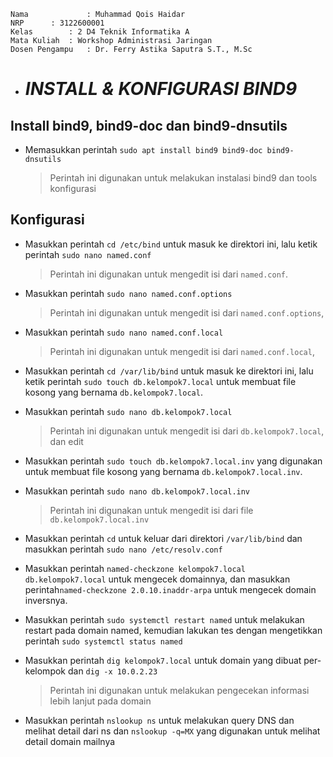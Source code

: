     Nama             : Muhammad Qois Haidar
    NRP		 : 3122600001
    Kelas		 : 2 D4 Teknik Informatika A
    Mata Kuliah	 : Workshop Administrasi Jaringan
    Dosen Pengampu   : Dr. Ferry Astika Saputra S.T., M.Sc
    

- # _INSTALL & KONFIGURASI BIND9_

## Install bind9, bind9-doc dan bind9-dnsutils 

  - Memasukkan perintah `sudo apt install bind9 bind9-doc bind9-dnsutils`
    >Perintah ini digunakan untuk melakukan instalasi bind9 dan tools konfigurasi

## Konfigurasi

  - Masukkan perintah `cd /etc/bind` untuk masuk ke direktori ini, lalu ketik perintah  `sudo nano named.conf`
    >Perintah ini digunakan untuk mengedit isi dari `named.conf`. 
  

  - Masukkan perintah `sudo nano named.conf.options`
    > Perintah ini digunakan untuk mengedit isi dari `named.conf.options`, 

  - Masukkan perintah `sudo nano named.conf.local`
    >Perintah ini digunakan untuk mengedit isi dari `named.conf.local`, 

  - Masukkan perintah `cd /var/lib/bind` untuk masuk ke direktori ini, lalu ketik perintah `sudo touch db.kelompok7.local` untuk membuat file kosong yang bernama `db.kelompok7.local`.

  - Masukkan  perintah `sudo nano db.kelompok7.local` 
    >Perintah ini digunakan untuk mengedit isi dari `db.kelompok7.local`, dan edit

  - Masukkan perintah `sudo touch db.kelompok7.local.inv` yang digunakan untuk membuat file kosong yang bernama `db.kelompok7.local.inv`.
  
  - Masukkan perintah `sudo nano db.kelompok7.local.inv`
    >Perintah ini digunakan untuk mengedit isi dari file `db.kelompok7.local.inv`

  - Masukkan perintah `cd` untuk keluar dari direktori `/var/lib/bind` dan masukkan perintah `sudo nano /etc/resolv.conf` 

  - Masukkan perintah `named-checkzone kelompok7.local db.kelompok7.local` untuk mengecek domainnya, dan masukkan perintah`named-checkzone 2.0.10.inaddr-arpa` untuk mengecek domain inversnya.
  


  - Masukkan perintah `sudo systemctl restart named` untuk melakukan restart pada domain named, kemudian lakukan tes dengan mengetikkan perintah `sudo systemctl status named`
   

  - Masukkan perintah `dig kelompok7.local` untuk domain yang dibuat per-kelompok dan `dig -x 10.0.2.23`
    >Perintah ini digunakan untuk melakukan pengecekan informasi lebih lanjut pada domain
  - Masukkan perintah `nslookup ns` untuk melakukan query DNS dan melihat detail dari ns dan `nslookup -q=MX` yang digunakan untuk melihat detail domain mailnya
